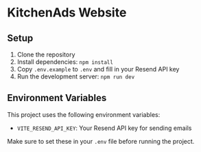 # KitchenAds Website

## Setup

1. Clone the repository
2. Install dependencies: `npm install`
3. Copy `.env.example` to `.env` and fill in your Resend API key
4. Run the development server: `npm run dev`

## Environment Variables

This project uses the following environment variables:

- `VITE_RESEND_API_KEY`: Your Resend API key for sending emails

Make sure to set these in your `.env` file before running the project.